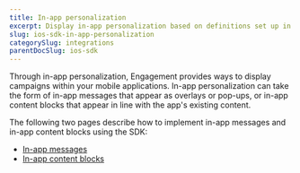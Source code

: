 ```yaml
---
title: In-app personalization
excerpt: Display in-app personalization based on definitions set up in Engagement using the iOS SDK
slug: ios-sdk-in-app-personalization
categorySlug: integrations
parentDocSlug: ios-sdk
---
```


Through in-app personalization, Engagement provides ways to display campaigns within your mobile applications. In-app personalization can take the form of in-app messages that appear as overlays or pop-ups, or in-app content blocks that appear in line with the app's existing content.

The following two pages describe how to implement in-app messages and in-app content blocks using the SDK:

- [In-app messages](https://documentation.bloomreach.com/engagement/docs/ios-sdk-in-app-messages)
- [In-app content blocks](https://documentation.bloomreach.com/engagement/docs/ios-sdk-in-app-content-blocks)
